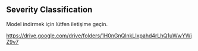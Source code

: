 ## Severity Classification





Model indirmek için lütfen iletişime geçin.

https://drive.google.com/drive/folders/1H0nGnQlnkLIxpahd4rLhQ1uWwYWjZ9v7
